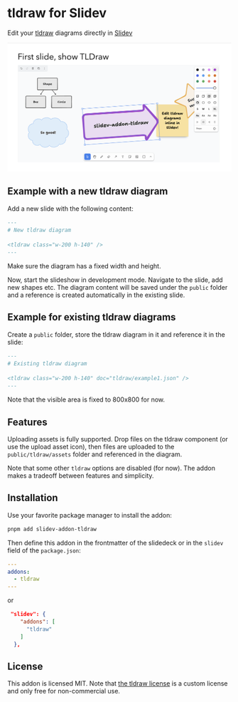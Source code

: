 # tldraw for Slidev

Edit your [tldraw](https://tldraw.dev) diagrams directly in [Slidev](https://sli.dev/)

![example](./example-assets/tldraw-in-slidev.png)

## Example with a new tldraw diagram

Add a new slide with the following content:

```md
---
# New tldraw diagram

<tldraw class="w-200 h-140" />
---
```

Make sure the diagram has a fixed width and height.

Now, start the slideshow in development mode. Navigate to the slide, add new shapes etc. The diagram content will be saved under the `public` folder and a reference is created automatically in the existing slide.

## Example for existing tldraw diagrams

Create a `public` folder, store the tldraw diagram in it and reference it in the slide:

```md
---
# Existing tldraw diagram

<tldraw class="w-200 h-140" doc="tldraw/example1.json" />
---
```

Note that the visible area is fixed to 800x800 for now.

## Features

Uploading assets is fully supported. Drop files on the tldraw component (or use the upload asset icon), then files are uploaded to the `public/tldraw/assets` folder and referenced in the diagram.

Note that some other `tldraw` options are disabled (for now). The addon makes a tradeoff between features and simplicity.

## Installation

Use your favorite package manager to install the addon:

```bash
pnpm add slidev-addon-tldraw
```

Then define this addon in the frontmatter of the slidedeck or in the `slidev` field of the `package.json`:

```yaml
---
addons:
  - tldraw
---
```

or

```json
 "slidev": {
    "addons": [
      "tldraw"
    ]
  },
```

## License

This addon is licensed MIT. Note that [the tldraw license](https://github.com/tldraw/tldraw/blob/main/LICENSE.md) is a custom license and only free for non-commercial use.

